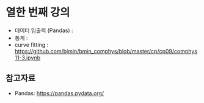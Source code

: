 # 열한 번째 강의 

* 데이터 입출력 (Pandas) :
* 통계 :
* curve fitting : https://github.com/bjmin/bmin_comphys/blob/master/cp/cp09/comphys11-3.ipynb

## 참고자료
* Pandas: https://pandas.pydata.org/
